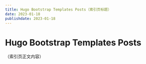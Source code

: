 ```yaml
---
title: Hugo Bootstrap Templates Posts（索引页标题）
date: 2023-01-18
publishdate: 2023-01-18
---
```


<!-- markdownlint-disable-next-line MD025 -->
# Hugo Bootstrap Templates Posts

（索引页正文内容）
